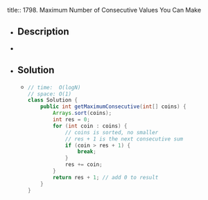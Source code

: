 title:: 1798. Maximum Number of Consecutive Values You Can Make

- ## Description
-
- ## Solution
	- ```java
	  // time:  O(logN)
	  // space: O(1)
	  class Solution {
	      public int getMaximumConsecutive(int[] coins) {
	          Arrays.sort(coins);
	          int res = 0;
	          for (int coin : coins) { 
	              // coins is sorted, no smaller 
	              // res + 1 is the next consecutive sum
	              if (coin > res + 1) {
	                  break;
	              }
	              res += coin;
	          }
	          return res + 1; // add 0 to result
	      }
	  }
	  ```